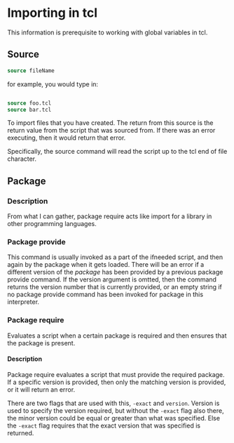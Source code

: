 # Importing in tcl

This information is prerequisite to working with global variables in tcl.

## Source

```tcl
source fileName
```

for example, you would type in:

```tcl

source foo.tcl
source bar.tcl
```

To import files that you have created. The return from this source is the return value from the script that was sourced from. If there was an error executing, then it would return that error.

Specifically, the source command will read the script up to the tcl end of file character.

## Package

### Description

From what I can gather, package require acts like import for a library in other programming languages. 

### Package provide

This command is usually invoked as a part of the ifneeded script, and then again by the package when it gets loaded. There will be an error if a different version of the *package* has been provided by a previous package provide command. If the version argument is omtted, then the command returns the version number that is currently provided, or an empty string if no package provide command has been invoked for package in this interpreter.

### Package require

Evaluates a script when a certain package is required and then ensures that the package is present.

#### Description

Package require evaluates a script that must provide the required package. If a specific version is provided, then only the matching version is provided, or it will return an error.

There are two flags that are used with this, `-exact` and `version`. Version is used to specify the version required, but without the `-exact` flag also there, the minor version could be equal or greater than what was specified. Else the `-exact` flag requires that the exact version that was specified is returned.